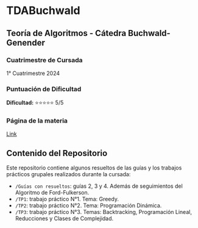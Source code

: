# TDABuchwald
## Teoría de Algoritmos - Cátedra Buchwald-Genender

### Cuatrimestre de Cursada
1° Cuatrimestre 2024

### Puntuación de Dificultad
**Dificultad:** ⭐⭐⭐⭐⭐ 5/5

### Página de la materia
[Link](https://algoritmos-rw.github.io/tda_bg/)

## Contenido del Repositorio
Este repositorio contiene algunos resueltos de las guías y los trabajos prácticos grupales realizados durante la cursada:

- `/Guías con resueltos`: guías 2, 3 y 4. Además de seguimientos del Algoritmo de Ford-Fulkerson.
- `/TP1`: trabajo práctico N°1. Tema: Greedy.
- `/TP2`: trabajo práctico N°2. Tema: Programación Dinámica.
- `/TP3`: trabajo práctico N°3. Temas: Backtracking, Programación Lineal, Reducciones y Clases de Complejidad.
